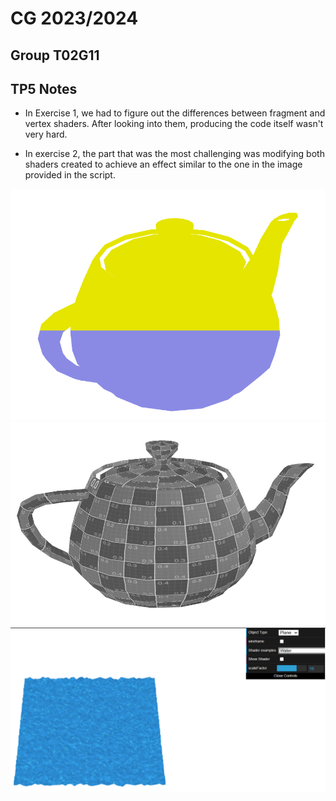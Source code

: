 # CG 2023/2024

## Group T02G11

## TP5 Notes


- In Exercise 1, we had to figure out the differences between fragment and vertex shaders. After looking into them, producing the code itself wasn't very hard.

- In exercise 2, the part that was the most challenging was modifying both shaders created to achieve an effect similar to the one in the image provided in the script.


![Screenshot 1](screenshots/cg-t02g11-tp5-1.png)
![Screenshot 2](screenshots/cg-t02g11-tp5-2.png)
![Screenshot 3](screenshots/cg-t02g11-tp5-3.png)

